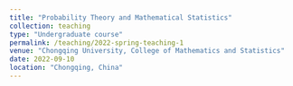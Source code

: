 ```yaml
---
title: "Probability Theory and Mathematical Statistics"
collection: teaching
type: "Undergraduate course"
permalink: /teaching/2022-spring-teaching-1
venue: "Chongqing University, College of Mathematics and Statistics"
date: 2022-09-10
location: "Chongqing, China"
---
```


